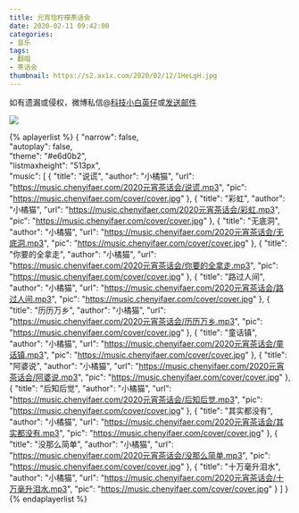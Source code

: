 ```yaml
---
title: 元宵恰柠檬茶话会
date: 2020-02-11 09:42:00
categories:
- 音乐
tags:
- 翻唱
- 茶话会
thumbnail: https://s2.ax1x.com/2020/02/12/1HeLgH.jpg
---
```


如有遗漏或侵权，微博私信@<a href="https://weibo.com/kjxbyz" target="_blank">科技小白英仔</a>或<a href="mailto:me@chenyifaer.com" target="_blank">发送邮件</a>

![](https://s2.ax1x.com/2020/02/12/1HeLgH.jpg)

<!--more-->

{% aplayerlist %}
{
    "narrow": false,                          
    "autoplay": false,                         
    "theme": "#e6d0b2",	  
    "listmaxheight": "513px",                    
    "music": [
        {
            "title": "说谎",
            "author": "小橘猫",
            "url": "https://music.chenyifaer.com/2020元宵茶话会/说谎.mp3",
            "pic": "https://music.chenyifaer.com/cover/cover.jpg"
        },
        {
            "title": "彩虹",
            "author": "小橘猫",
            "url": "https://music.chenyifaer.com/2020元宵茶话会/彩虹.mp3",
            "pic": "https://music.chenyifaer.com/cover/cover.jpg"
        },
        {
            "title": "无底洞",
            "author": "小橘猫",
            "url": "https://music.chenyifaer.com/2020元宵茶话会/无底洞.mp3",
            "pic": "https://music.chenyifaer.com/cover/cover.jpg"
        },
        {
            "title": "你要的全拿走",
            "author": "小橘猫",
            "url": "https://music.chenyifaer.com/2020元宵茶话会/你要的全拿走.mp3",
            "pic": "https://music.chenyifaer.com/cover/cover.jpg"
        },
        {
            "title": "路过人间",
            "author": "小橘猫",
            "url": "https://music.chenyifaer.com/2020元宵茶话会/路过人间.mp3",
            "pic": "https://music.chenyifaer.com/cover/cover.jpg"
        },
        {
            "title": "历历万乡",
            "author": "小橘猫",
            "url": "https://music.chenyifaer.com/2020元宵茶话会/历历万乡.mp3",
            "pic": "https://music.chenyifaer.com/cover/cover.jpg"
        },
        {
            "title": "童话镇",
            "author": "小橘猫",
            "url": "https://music.chenyifaer.com/2020元宵茶话会/童话镇.mp3",
            "pic": "https://music.chenyifaer.com/cover/cover.jpg"
        },
        {
            "title": "阿婆说",
            "author": "小橘猫",
            "url": "https://music.chenyifaer.com/2020元宵茶话会/阿婆说.mp3",
            "pic": "https://music.chenyifaer.com/cover/cover.jpg"
        },
        {
            "title": "后知后觉",
            "author": "小橘猫",
            "url": "https://music.chenyifaer.com/2020元宵茶话会/后知后觉.mp3",
            "pic": "https://music.chenyifaer.com/cover/cover.jpg"
        },
        {
            "title": "其实都没有",
            "author": "小橘猫",
            "url": "https://music.chenyifaer.com/2020元宵茶话会/其实都没有.mp3",
            "pic": "https://music.chenyifaer.com/cover/cover.jpg"
        },
        {
            "title": "没那么简单",
            "author": "小橘猫",
            "url": "https://music.chenyifaer.com/2020元宵茶话会/没那么简单.mp3",
            "pic": "https://music.chenyifaer.com/cover/cover.jpg"
        },
        {
            "title": "十万毫升泪水",
            "author": "小橘猫",
            "url": "https://music.chenyifaer.com/2020元宵茶话会/十万毫升泪水.mp3",
            "pic": "https://music.chenyifaer.com/cover/cover.jpg"
        }
    ]
}
{% endaplayerlist %}
